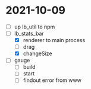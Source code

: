 # 2021-10-09
 - [ ] up lb_util to npm 
 - [ ] lb_stats_bar
   - [x] renderer to main process
   - [ ] drag
   - [x] changeSize
 - [ ] gauge
   - [ ] build
   - [ ] start
   - [ ] findout error from www